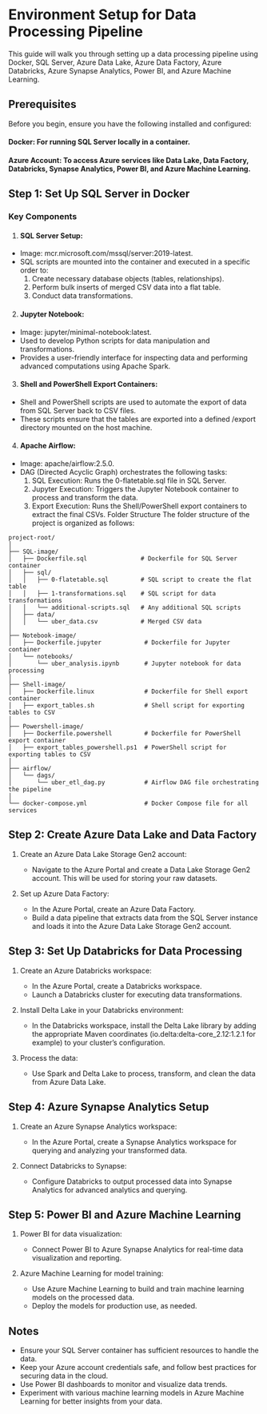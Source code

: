 # Environment Setup for Data Processing Pipeline

This guide will walk you through setting up a data processing pipeline using Docker, SQL Server, Azure Data Lake, Azure Data Factory, Azure Databricks, Azure Synapse Analytics, Power BI, and Azure Machine Learning.

## Prerequisites

Before you begin, ensure you have the following installed and configured:

#### Docker: For running SQL Server locally in a container.
#### Azure Account: To access Azure services like Data Lake, Data Factory, Databricks, Synapse Analytics, Power BI, and Azure Machine Learning.

## Step 1: Set Up SQL Server in Docker

### Key Components
1. #### SQL Server Setup:
- Image: mcr.microsoft.com/mssql/server:2019-latest.
- SQL scripts are mounted into the container and executed in a specific order to:
  1. Create necessary database objects (tables, relationships).
  2. Perform bulk inserts of merged CSV data into a flat table.
  3. Conduct data transformations.
2. #### Jupyter Notebook:
- Image: jupyter/minimal-notebook:latest.
- Used to develop Python scripts for data manipulation and transformations.
- Provides a user-friendly interface for inspecting data and performing advanced computations using Apache Spark.
3. #### Shell and PowerShell Export Containers:
- Shell and PowerShell scripts are used to automate the export of data from SQL Server back to CSV files.
- These scripts ensure that the tables are exported into a defined /export directory mounted on the host machine.
4. #### Apache Airflow:
- Image: apache/airflow:2.5.0.
- DAG (Directed Acyclic Graph) orchestrates the following tasks:
  1. SQL Execution: Runs the 0-flatetable.sql file in SQL Server.
  2. Jupyter Execution: Triggers the Jupyter Notebook container to process and transform the data.
  3. Export Execution: Runs the Shell/PowerShell export containers to extract the final CSVs.
Folder Structure
The folder structure of the project is organized as follows:
```
project-root/
│
├── SQL-image/
│   ├── Dockerfile.sql               # Dockerfile for SQL Server container
│   ├── sql/
│   │   ├── 0-flatetable.sql         # SQL script to create the flat table
│   │   ├── 1-transformations.sql    # SQL script for data transformations
│   │   └── additional-scripts.sql   # Any additional SQL scripts
│   ├── data/
│   │   └── uber_data.csv            # Merged CSV data
│
├── Notebook-image/
│   ├── Dockerfile.jupyter            # Dockerfile for Jupyter container
│   └── notebooks/
│       └── uber_analysis.ipynb       # Jupyter notebook for data processing
│
├── Shell-image/
│   ├── Dockerfile.linux              # Dockerfile for Shell export container
│   ├── export_tables.sh              # Shell script for exporting tables to CSV
│
├── Powershell-image/
│   ├── Dockerfile.powershell         # Dockerfile for PowerShell export container
│   ├── export_tables_powershell.ps1  # PowerShell script for exporting tables to CSV
│
├── airflow/
│   └── dags/
│       └── uber_etl_dag.py           # Airflow DAG file orchestrating the pipeline
│
└── docker-compose.yml                # Docker Compose file for all services

```

## Step 2: Create Azure Data Lake and Data Factory

1. Create an Azure Data Lake Storage Gen2 account:
   - Navigate to the Azure Portal and create a Data Lake Storage Gen2 account. This will be used for storing your raw datasets.

2. Set up Azure Data Factory:
   - In the Azure Portal, create an Azure Data Factory.
   - Build a data pipeline that extracts data from the SQL Server instance and loads it into the Azure Data Lake Storage Gen2 account.

## Step 3: Set Up Databricks for Data Processing

1. Create an Azure Databricks workspace:
   - In the Azure Portal, create a Databricks workspace.
   - Launch a Databricks cluster for executing data transformations.

2. Install Delta Lake in your Databricks environment:
   - In the Databricks workspace, install the Delta Lake library by adding the appropriate Maven coordinates (io.delta:delta-core_2.12:1.2.1 for example) to your cluster’s configuration.

3. Process the data:
   - Use Spark and Delta Lake to process, transform, and clean the data from Azure Data Lake.

## Step 4: Azure Synapse Analytics Setup

1. Create an Azure Synapse Analytics workspace:
   - In the Azure Portal, create a Synapse Analytics workspace for querying and analyzing your transformed data.

2. Connect Databricks to Synapse:
   - Configure Databricks to output processed data into Synapse Analytics for advanced analytics and querying.

## Step 5: Power BI and Azure Machine Learning

1. Power BI for data visualization:
   - Connect Power BI to Azure Synapse Analytics for real-time data visualization and reporting.

2. Azure Machine Learning for model training:
   - Use Azure Machine Learning to build and train machine learning models on the processed data.
   - Deploy the models for production use, as needed.

## Notes

- Ensure your SQL Server container has sufficient resources to handle the data.
- Keep your Azure account credentials safe, and follow best practices for securing data in the cloud.
- Use Power BI dashboards to monitor and visualize data trends.
- Experiment with various machine learning models in Azure Machine Learning for better insights from your data.
